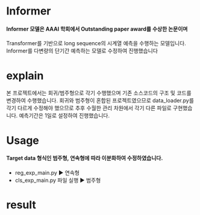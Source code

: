 # Informer
#### Informer 모델은 AAAI 학회에서 Outstanding paper award를 수상한 논문이며
Transformer를 기반으로 long sequence의 시계열 예측을 수행하는 모델입니다.
Informer를 다변량의 단기간 예측하는 모델로 수정하여 진행했습니다

# explain
본 프로젝트에서는 회귀/범주형으로 각기 수행했으며 기존 소스코드의 구조 및 코드를 변경하여 수행했습니다.
회귀와 범주형이 혼합된 프로젝트였으므로 data_loader.py를 각기 다르게 수정해야 했으므로 추후 수월한 관리 차원에서 각기 다른 파일로 구현했습니다.
예측기간은 1일로 설정하여 진행했습니다.

# Usage
#### Target data 형식인 범주형, 연속형에 따라 이분화하여 수정하였습니다. 
* reg_exp_main.py ▶ 연속형
* cls_exp_main.py 파일 실행 ▶ 범주형 

# result


